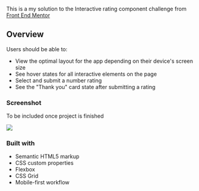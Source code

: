 This is a my solution to the Interactive rating component challenge from [Front End Mentor](https://www.frontendmentor.io/)

## Overview
Users should be able to:

- View the optimal layout for the app depending on their device's screen size
- See hover states for all interactive elements on the page
- Select and submit a number rating
- See the "Thank you" card state after submitting a rating

### Screenshot

To be included once project is finished

![](./screenshot.jpg)


### Built with

- Semantic HTML5 markup
- CSS custom properties
- Flexbox
- CSS Grid
- Mobile-first workflow
